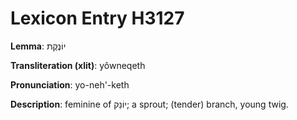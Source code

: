 # Lexicon Entry H3127

**Lemma**: יוֹנֶקֶת

**Transliteration (xlit)**: yôwneqeth

**Pronunciation**: yo-neh'-keth

**Description**:
feminine of יוֹנֵק; a sprout; (tender) branch, young twig.
